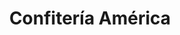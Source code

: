 ---
title: "Confitería América"
url: /ciudad-autonoma-de-buenos-aires/confiteria-america/
shop: Süßwaren
---